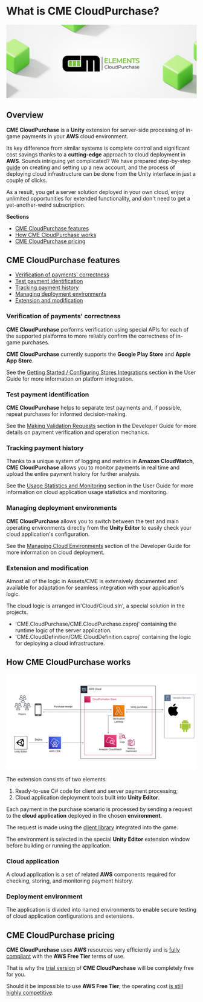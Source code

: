 # What is CME CloudPurchase?

![CME CloudPurchase](assets/hero.png)

## <a id="overview"></a> Overview

**CME CloudPurchase** is a **Unity** extension for server-side processing of in-game payments in your **AWS** cloud environment.

Its key difference from similar systems is complete control and significant cost savings thanks to a **cutting-edge** approach to cloud deployment in **AWS**. Sounds intriguing yet complicated? We have prepared step-by-step [guide](user_guide/getting_started.md) on creating and setting up a new account, and the process of deploying cloud infrastructure can be done from the Unity interface in just a couple of clicks.

As a result, you get a server solution deployed in your own cloud, enjoy unlimited opportunities for extended functionality, and don't need to get a yet-another-weird subscription.

**Sections**

- [CME CloudPurchase features](#features)
- [How CME CloudPurchase works](#how-it-works)
- [CME CloudPurchase pricing](#pricing)

## <a id="features"></a> CME CloudPurchase features

- [Verification of payments' correctness](#feature-1)
- [Test payment identification](#feature-2)
- [Tracking payment history](#feature-3)
- [Managing deployment environments](#feature-4)
- [Extension and modification](#feature-5)

### <a id="feature-1"></a> Verification of payments' correctness

**CME CloudPurchase** performs verification using special APIs for each of the supported platforms to more reliably confirm the correctness of in-game purchases.

**CME CloudPurchase** currently supports the **Google Play Store** and **Apple App Store**.

See the [Getting Started / Configuring Stores Integrations](user_guide/getting_started.md#stores) section in the User Guide for more information on platform integration.


### <a id="feature-2"></a> Test payment identification

**CME CloudPurchase** helps to separate test payments and, if possible, repeat purchases for informed decision-making.

See the [Making Validation Requests](user_guide/making_validation_requests.md) section in the Developer Guide for more details on payment verification and operation mechanics.


### <a id="feature-3"></a> Tracking payment history

Thanks to a unique system of logging and metrics in **Amazon CloudWatch**, **CME CloudPurchase** allows you to monitor payments in real time and upload the entire payment history for further analysis.

See the [Usage Statistics and Monitoring](user_guide/usage_statistics.md) section in the User Guide for more information on cloud application usage statistics and monitoring.

### <a id="feature-4"></a> Managing deployment environments

**CME CloudPurchase** allows you to switch between the test and main operating environments directly from the **Unity Editor** to easily check your cloud application's configuration.

See the [Managing Cloud Environments](user_guide/managing_cloud_environments.md) section of the Developer Guide for more information on cloud deployment.

### <a id="feature-5"></a> Extension and modification

Almost all of the logic in Assets/CME is extensively documented and available for adaptation for seamless integration with your application's logic. 

The cloud logic is arranged in'Cloud/Cloud.sln', a special solution in the projects.

- 'CME.CloudPurchase/CME.CloudPurchase.csproj' containing the runtime logic of the server application.
- 'CME.CloudDefinition/CME.CloudDefinition.csproj' containing the logic for deploying a cloud infrastructure.

## <a id="how-it-works"></a> How CME CloudPurchase works

![!](assets/architecture.jpg)

The extension consists of two elements: 

1. Ready-to-use C# code for client and server payment processing;
2. Cloud application deployment tools built into **Unity Editor**.

Each payment in the purchase scenario is processed by sending a request to the **cloud application** deployed in the chosen **environment**.

The request is made using the [client library](api_reference/namespaces.md) integrated into the game. 

The environment is selected in the special **Unity Editor** extension window before building or running the application.

### Cloud application

A cloud application is a set of related **AWS** components required for checking, storing, and monitoring payment history.

### Deployment environment

The application is divided into named environments to enable secure testing of cloud application configurations and extensions.

## <a id="pricing"></a> CME CloudPurchase pricing

**CME CloudPurchase** uses **AWS** resources very efficiently and is [fully compliant](https://calculator.aws/#/estimate?id=173c99261f287852c34cb50214c1fe6c34f4e14b) with the **AWS Free Tier** terms of use.

That is why the [trial version](https://assetstore.unity.com/preview/224130/709634) of **CME CloudPurchase** will be completely free for you.

Should it be impossible to use **AWS Free Tier**, the operating cost [is still highly competitive](https://calculator.aws/#/estimate?id=4146e963f41967449d736e1a9b1d80cadda074a1).
